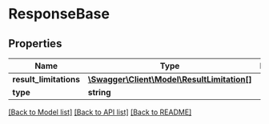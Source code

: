 # ResponseBase

## Properties
Name | Type | Description | Notes
------------ | ------------- | ------------- | -------------
**result_limitations** | [**\Swagger\Client\Model\ResultLimitation[]**](ResultLimitation.md) |  | [optional] 
**type** | **string** |  | 

[[Back to Model list]](../../README.md#documentation-for-models) [[Back to API list]](../../README.md#documentation-for-api-endpoints) [[Back to README]](../../README.md)

